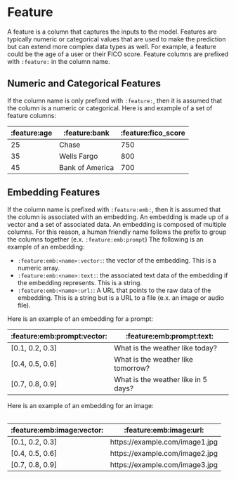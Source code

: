 # Feature

A feature is a column that captures the inputs to the model. Features are typically numeric or categorical values that are used to make the prediction but can extend more complex data types as well. For example, a feature could be the age of a user or their FICO score. Feature columns are prefixed with `:feature:` in the column name.

## Numeric and Categorical Features

If the column name is only prefixed with `:feature:`, then it is assumed that the column is a numeric or categorical. Here is and example of a set of feature columns:

<table>
 <thead>
    <tr>
     <th>:feature:age</th>
     <th>:feature:bank</th>
     <th>:feature:fico_score</th>
    </tr>
 </thead>
 <body>
 <tr>
    <td>25</td>
    <td>Chase</td>
    <td>750</td>
    </tr>
    <tr>
    <td>35</td>
    <td>Wells Fargo</td>
    <td>800</td>
    </tr>
    <tr>
    <td>45</td>
    <td>Bank of America</td>
    <td>700</td>
 </body>
</table>

## Embedding Features

If the column name is prefixed with `:feature:emb:`, then it is assumed that the column is associated with an embedding. An embedding is made up of a vector and a set of associated data. An embedding is composed of multiple columns. For this reason, a human friendly name follows the prefix to group the columns together (e.x. `:feature:emb:prompt`) The following is an example of an embedding:

-   `:feature:emb:<name>:vector:`: the vector of the embedding. This is a numeric array.
-   `:feature:emb:<name>:text:`: the associated text data of the embedding if the embedding represents. This is a string.
-   `:feature:emb:<name>:url:`: A URL that points to the raw data of the embedding. This is a string but is a URL to a file (e.x. an image or audio file).

Here is an example of an embedding for a prompt:

<table>
 <thead>
    <tr>
     <th>:feature:emb:prompt:vector:</th>
     <th>:feature:emb:prompt:text:</th>
    </tr>
 </thead>
 <tbody>
 <tr>
    <td>[0.1, 0.2, 0.3]</td>
    <td>What is the weather like today?</td>
    </tr>
    <tr>
    <td>[0.4, 0.5, 0.6]</td>
    <td>What is the weather like tomorrow?</td>
    </tr>
    <tr>
    <td>[0.7, 0.8, 0.9]</td>
    <td>What is the weather like in 5 days?</td>
 </tbody>
 <table>

Here is an example of an embedding for an image:

<table>
    <thead>
        <tr>
        <th>:feature:emb:image:vector:</th>
        <th>:feature:emb:image:url:</th>
        </tr>
    </thead>
    <tbody>
    <tr>
        <td>[0.1, 0.2, 0.3]</td>
        <td>https://example.com/image1.jpg</td>
        </tr>
        <tr>
        <td>[0.4, 0.5, 0.6]</td>
        <td>https://example.com/image2.jpg</td>
        </tr>
        <tr>
        <td>[0.7, 0.8, 0.9]</td>
        <td>https://example.com/image3.jpg</td>
    </tbody>
</table>
